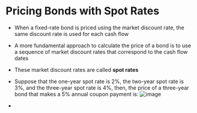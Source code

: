 # Pricing Bonds with Spot Rates
- When a fixed-rate bond is priced using the market discount rate, the same discount rate is used for each cash flow
- A more fundamental approach to calculate the price of a bond is to use a sequence of market discount rates that correspond to the cash flow dates
- These market discount rates are called **spot rates**
- Suppose that the one-year spot rate is 2%, the two-year spot rate is 3%, and the three-year spot rate is 4%, then, the price of a three-year bond that makes a 5% annual coupon payment is:
![image](https://user-images.githubusercontent.com/85560091/138578827-a5248755-77bb-4865-860a-476249268dd2.png)

- 
